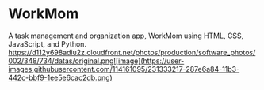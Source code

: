 # WorkMom
A task management and organization app, WorkMom using HTML, CSS, JavaScript, and Python.
https://d112y698adiu2z.cloudfront.net/photos/production/software_photos/002/348/734/datas/original.png![image](https://user-images.githubusercontent.com/114161095/231333217-287e6a84-11b3-442c-bbf9-1ee5e6cac2db.png)
